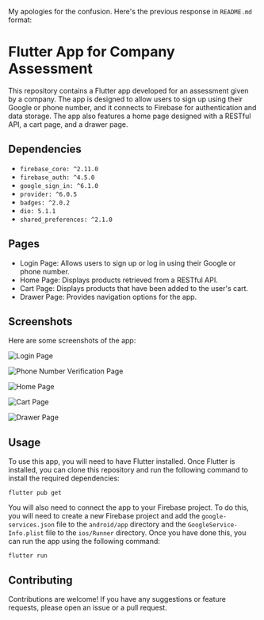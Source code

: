 My apologies for the confusion. Here's the previous response in `README.md` format:

# Flutter App for Company Assessment

This repository contains a Flutter app developed for an assessment given by a company. The app is designed to allow users to sign up using their Google or phone number, and it connects to Firebase for authentication and data storage. The app also features a home page designed with a RESTful API, a cart page, and a drawer page.

## Dependencies
- `firebase_core: ^2.11.0`
- `firebase_auth: ^4.5.0`
- `google_sign_in: ^6.1.0`
- `provider: ^6.0.5`
- `badges: ^2.0.2`
- `dio: 5.1.1`
- `shared_preferences: ^2.1.0`

## Pages
- Login Page: Allows users to sign up or log in using their Google or phone number.
- Home Page: Displays products retrieved from a RESTful API.
- Cart Page: Displays products that have been added to the user's cart.
- Drawer Page: Provides navigation options for the app.

## Screenshots

Here are some screenshots of the app:

![Login Page](https://res.cloudinary.com/deyoek1lq/image/upload/v1683457496/login_screen_c1ttph.png)

![Phone Number Verification Page](https://res.cloudinary.com/deyoek1lq/image/upload/v1683457496/phone_number_afcpen.png)


![Home Page](https://res.cloudinary.com/deyoek1lq/image/upload/v1683457496/home_screen_nm0gzv.png)

![Cart Page](https://res.cloudinary.com/deyoek1lq/image/upload/v1683457496/cart_screen_pzttb4.png)

![Drawer Page](https://res.cloudinary.com/deyoek1lq/image/upload/v1683457496/drawer_screen_y2i78b.png)



## Usage
To use this app, you will need to have Flutter installed. Once Flutter is installed, you can clone this repository and run the following command to install the required dependencies:

```
flutter pub get
```

You will also need to connect the app to your Firebase project. To do this, you will need to create a new Firebase project and add the `google-services.json` file to the `android/app` directory and the `GoogleService-Info.plist` file to the `ios/Runner` directory. Once you have done this, you can run the app using the following command:

```
flutter run
```

## Contributing
Contributions are welcome! If you have any suggestions or feature requests, please open an issue or a pull request.





